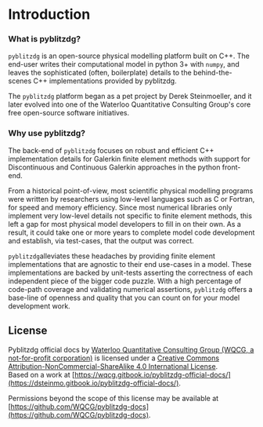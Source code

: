 # Introduction

### What is pyblitzdg?

`pyblitzdg` is an open-source physical modelling platform built on C++. The end-user writes their computational model in python 3+ with `numpy`, and leaves the sophisticated \(often, boilerplate\) details to the behind-the-scenes C++ implementations provided by pyblitzdg.

The `pyblitzdg` platform began as a pet project by Derek Steinmoeller, and it later evolved into one of the Waterloo Quantitative Consulting Group's core free open-source software initiatives.

### Why use pyblitzdg?

The back-end of `pyblitzdg` focuses on robust and efficient C++ implementation details for Galerkin finite element methods with support for Discontinuous and Continuous Galerkin approaches in the python front-end.

From a historical point-of-view, most scientific physical modelling programs were written by researchers using low-level languages such as C or Fortran, for speed and memory efficiency. Since most numerical libraries only implement very low-level details not specific to finite element methods, this left a gap for most physical model developers to fill in on their own. As a result, it could take one or more years to complete model code development and establish, via test-cases, that the output was correct.

`pyblitzdg`alleviates these headaches by providing finite element implementations that are agnostic to their end use-cases in a model. These implementations are backed by unit-tests asserting the correctness of each independent piece of the bigger code puzzle. With a high percentage of code-path coverage and validating numerical assertions, `pyblitzdg` offers a base-line of openness and quality that you can count on for your model development work.

## License

  
Pyblitzdg official docs by [Waterloo Quantitative Consulting Group \(WQCG, a not-for-profit corporation\)](https://wqcg.ca) is licensed under a [Creative Commons Attribution-NonCommercial-ShareAlike 4.0 International License](http://creativecommons.org/licenses/by-nc-sa/4.0/).  
Based on a work at [https://wqcg.gitbook.io/pyblitzdg-official-docs/](https://dsteinmo.gitbook.io/pyblitzdg-official-docs/).  
  
Permissions beyond the scope of this license may be available at [https://github.com/WQCG/pyblitzdg-docs](https://github.com/WQCG/pyblitzdg-docs).

